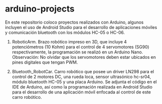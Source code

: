 # arduino-projects

En este repositorio coloco proyectos realizados con Arduino, algunos incluyen el uso de Android Studio
para el desarrollo de aplicaciones móviles y comunicación bluetooth con los módulos HC-05 o HC-06.

1. RoboticArm. Brazo robótico impreso en 3D, que incluye 4 potenciómetros (10 Kohm) para el control
de 4 servomotores (SG90) respectivamente, la programación se realizó en un Arduino Nano.
Observación: No olvidar que los servomotores deben estar ubicados en pines digitales que tengan PWM.

2. Bluetooth_RobotCar. Carro robótico que posee un driver LN298 para el control de 2 motores DC,
una rueda loca, sensor ultrasónico hc-sr04, módulo bluetooth HC-05 y una placa Arduino.
Se adjunta el código en el IDE de Arduino, así como la programación realizada en Android Studio para
el desarrollo de una aplicación móvil enfocada al control de este carro robótico.
